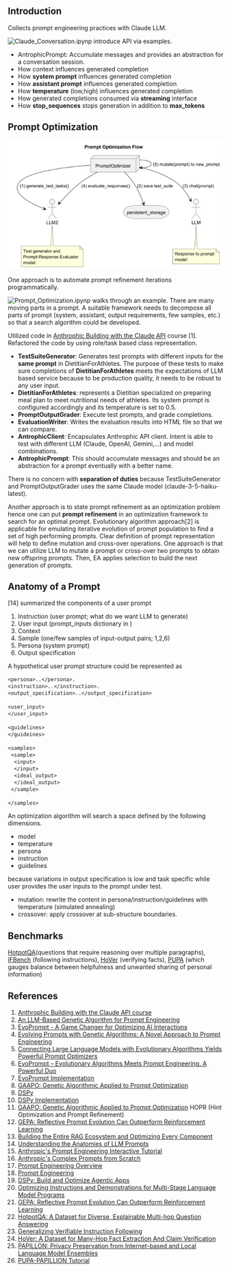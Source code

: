 
Introduction
------------

Collects prompt engineering practices with Claude LLM. 

![Claude_Conversation.ipynp](src/Claude_Conversation.ipynb) introduce API via examples.
- AntrophicPrompt: Accumulate messages and provides an abstraction for a conversation session. 
- How context influences generated completion
- How **system prompt** influences generated completion
- How **assistant prompt** influences generated completion
- How **temperature** (low,high) influences generated completion
- How generated completions consumed via **streaming** interface
- How **stop_sequences** stops generation in addition to **max_tokens**


Prompt Optimization
-------------------
![Prompt-Optimization-HLD](./docs/HLD-0-Prompt_Optimization_Flow.png)

One approach is to automate prompt refinement iterations programmatically.

![Prompt_Optimization.ipynp](src/Prompt_Optimization.ipynb) walks through an example. 
There are many moving parts in a prompt. 
A suitable framework needs to decompose all parts of prompt (system, assistant, output requirements, few samples, etc.)
so that a search algorithm could be developed. 

Utilized code in 
<a href="https://anthropic.skilljar.com/claude-with-the-anthropic-api/" target="_blank">Anthrophic Building with the Claude API</a> course [1]. 
Refactored the code by using role/task based class representation.

- **TestSuiteGenerator**: Generates test prompts with different inputs for the **same prompt** in DietitianForAthletes. 
  The purpose of these tests to make sure completions of **DietitianForAthletes** meets the expectations of LLM based service 
  because to be production quality, it needs to be robust to any user input. 
- **DietitianForAthletes**: represents a Dietitian specialized on preparing meal plan to meet nutritional needs of athletes.
  Its system prompt is configured accordingly and its temperature is set to 0.5.
- **PromptOutputGrader**: Execute test prompts, and grade completions. 
- **EvaluationWriter**: Writes the evaluation results into HTML file so that we can compare. 
- **AntrophicClient**: Encapsulates Anthrophic API client. Intent is able to test with different LLM (Claude, OpenAI, Gemini,...) and model combinations.
- **AntrophicPrompt**: This should accumulate messages and should be an abstraction for a prompt eventually with a better name. 

There is no concern with **separation of duties** because TestSuiteGenerator and 
PromptOutputGrader uses the same Claude model (claude-3-5-haiku-latest).

Another approach is to state prompt refinement as an optimization problem 
hence one can put **prompt refinement** in an optimization framework to search for an optimal prompt.
Evolutionary algorithm approach[2] is applicable for emulating iterative evolution of prompt population to find a set of high performing prompts. 
Clear definition of prompt representation will help to define mutation and cross-over operations. 
One approach is that we can utilize LLM to mutate a prompt or cross-over two prompts to obtain new offspring prompts. 
Then, EA applies selection to build the next generation of prompts. 

Anatomy of a Prompt
----------
[14] summarized the components of a user prompt
1. Instruction (user prompt; what do we want LLM to generate)
1. User input (prompt_inputs dictionary in )
1. Context 
1. Sample (one/few samples of input-output pairs; 1,2,6)
1. Persona (system prompt)
1. Output specification

A hypothetical user prompt structure could be represented as

````
<persona>..</persona>. 
<instruction>..</instruction>. 
<output_specification>..</output_specification>

<user_input>
</user_input>

<guidelines>
</guideines>

<samples>
 <sample>
  <input>
  </input>
  <ideal_output>
  </ideal_output>
 </sample>

</samples>
````

An optimization algorithm will search a space defined by the following dimensions.
- model
- temperature
- persona
- instruction
- guidelines

because variations in output specification is low and task specific while user provides the user inputs to the prompt under test.

- mutation: rewrite the content in persona/instruction/guidelines with temperature (simulated annealing)
- crossover: apply crossover at sub-structure boundaries. 

Benchmarks
----------

[HotpotQA](https://hotpotqa.github.io/)(questions that require reasoning over multiple paragraphs), 
[IFBench](https://github.com/allenai/IFBench) (following instructions), 
[HoVer](https://hover-nlp.github.io/) (verifying facts), 
[PUPA](https://github.com/Columbia-NLP-Lab/PAPILLON) (which gauges balance between helpfulness and unwanted sharing of personal information)



References
----------
1. [Anthrophic Building with the Claude API course](https://anthropic.skilljar.com/claude-with-the-anthropic-api/)
1. [An LLM-Based Genetic Algorithm for Prompt Engineering](https://dl.acm.org/doi/10.1145/3712255.3726633)
1. [EvoPrompt - A Game Changer for Optimizing AI Interactions](https://news.promptengineering.org/evoprompt-a-game-changer-for-optimizing-ai-interactions.html)
1. [Evolving Prompts with Genetic Algorithms: A Novel Approach to Prompt Engineering](https://medium.com/@eugenesh4work/evolving-prompts-with-genetic-algorithms-a-novel-approach-to-prompt-engineering-a2e1e0f53b9a)
1. [Connecting Large Language Models with Evolutionary Algorithms Yields Powerful Prompt Optimizers](https://openreview.net/pdf?id=ZG3RaNIsO8)
1. [EvoPrompt – Evolutionary Algorithms Meets Prompt Engineering. A Powerful Duo](https://ai.gopubby.com/evoprompt-evolutionary-algorithms-meets-prompt-engineering-a-powerful-duo-c30c427e88cc)
1. [EvoPrompt Implementation](https://github.com/beeevita/EvoPrompt)
1. [GAAPO: Genetic Algorithmic Applied to Prompt Optimization](https://arxiv.org/abs/2504.07157)
1. [DSPy](https://arxiv.org/abs/2310.03714) 
1. [DSPy Implementation](https://github.com/stanfordnlp/dspy)
1. [GAAPO: Genetic Algorithmic Applied to Prompt Optimization](https://arxiv.org/abs/2504.07157) HOPR (Hint Optimization and Prompt Refinement)
1. [GEPA: Reflective Prompt Evolution Can Outperform Reinforcement Learning](https://arxiv.org/abs/2507.19457)
1. [Building the Entire RAG Ecosystem and Optimizing Every Component](https://levelup.gitconnected.com/building-the-entire-rag-ecosystem-and-optimizing-every-component-8f23349b96a4)
1. [Understanding the Anatomies of LLM Prompts](https://www.codesmith.io/blog/mastering-llm-prompts)
1. [Anthropic's Prompt Engineering Interactive Tutorial](https://github.com/anthropics/prompt-eng-interactive-tutorial)
1. [Anthropic's Complex Prompts from Scratch](https://github.com/anthropics/prompt-eng-interactive-tutorial/blob/master/Anthropic%201P/09_Complex_Prompts_from_Scratch.ipynb)
1. [Prompt Engineering Overview](https://docs.claude.com/en/docs/build-with-claude/prompt-engineering/overview)
1. [Prompt Engineering](https://github.com/anthropics/courses/blob/master/real_world_prompting/03_prompt_engineering.ipynb)
1. [DSPy: Build and Optimize Agentic Apps](https://learn.deeplearning.ai/courses/dspy-build-optimize-agentic-apps/lesson/nj890/introduction)
1. [Optimizing Instructions and Demonstrations for Multi-Stage Language Model Programs](https://arxiv.org/abs/2406.11695)
1. [GEPA: Reflective Prompt Evolution Can Outperform Reinforcement Learning](https://arxiv.org/abs/2507.19457)
1. [HotpotQA: A Dataset for Diverse, Explainable Multi-hop Question Answering](https://arxiv.org/abs/1809.09600)
1. [Generalizing Verifiable Instruction Following](https://arxiv.org/abs/2507.02833)
1. [HoVer: A Dataset for Many-Hop Fact Extraction And Claim Verification](https://arxiv.org/abs/2011.03088)
1. [PAPILLON: Privacy Preservation from Internet-based and Local Language Model Ensembles](https://arxiv.org/abs/2410.17127)
1. [PUPA-PAPILLION Tutorial](https://colab.research.google.com/github/Columbia-NLP-Lab/PAPILLON/blob/main/papillon_tutorial.ipynb)
